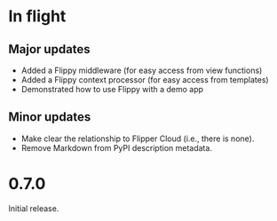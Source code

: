 # In flight

## Major updates
- Added a Flippy middleware (for easy access from view functions)
- Added a Flippy context processor (for easy access from templates)
- Demonstrated how to use Flippy with a demo app

## Minor updates
- Make clear the relationship to Flipper Cloud (i.e., there is none).
- Remove Markdown from PyPI description metadata.

# 0.7.0
Initial release.
